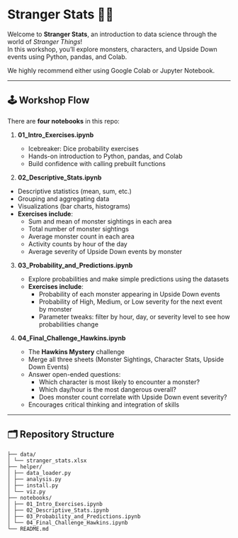 # Stranger Stats 🧪👾

Welcome to **Stranger Stats**, an introduction to data science through the world of *Stranger Things*!  
In this workshop, you’ll explore monsters, characters, and Upside Down events using Python, pandas, and Colab.

We highly recommend either using Google Colab or Jupyter Notebook.

---

## 🕹 Workshop Flow

There are **four notebooks** in this repo:

1. **01_Intro_Exercises.ipynb**  
   - Icebreaker: Dice probability exercises  
   - Hands-on introduction to Python, pandas, and Colab  
   - Build confidence with calling prebuilt functions

2. **02_Descriptive_Stats.ipynb**  
  - Descriptive statistics (mean, sum, etc.)  
  - Grouping and aggregating data  
  - Visualizations (bar charts, histograms)  
  - **Exercises include**:  
     - Sum and mean of monster sightings in each area  
     - Total number of monster sightings  
     - Average monster count in each area  
     - Activity counts by hour of the day  
     - Average severity of Upside Down events by monster  

3. **03_Probability_and_Predictions.ipynb**  
   - Explore probabilities and make simple predictions using the datasets 
   - **Exercises include**:
     - Probability of each monster appearing in Upside Down events 
     - Probability of High, Medium, or Low severity for the next event by monster 
     - Parameter tweaks: filter by hour, day, or severity level to see how probabilities change  

4. **04_Final_Challenge_Hawkins.ipynb**  
   - The **Hawkins Mystery** challenge  
   - Merge all three sheets (Monster Sightings, Character Stats, Upside Down Events)  
   - Answer open-ended questions:
     - Which character is most likely to encounter a monster?  
     - Which day/hour is the most dangerous overall?  
     - Does monster count correlate with Upside Down event severity?  
   - Encourages critical thinking and integration of skills

---

## 🗂 Repository Structure

```
├── data/
│ └── stranger_stats.xlsx
├── helper/
│ ├── data_loader.py
│ ├── analysis.py
│ ├── install.py
│ └── viz.py
├── notebooks/
│ ├── 01_Intro_Exercises.ipynb
│ ├── 02_Descriptive_Stats.ipynb
│ ├── 03_Probability_and_Predictions.ipynb
│ └── 04_Final_Challenge_Hawkins.ipynb
└── README.md
```
